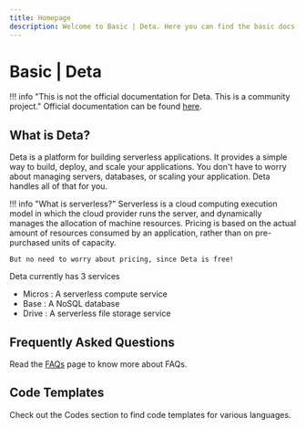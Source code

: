 ```yaml
---
title: Homepage
description: Welcome to Basic | Deta. Here you can find the basic docs, frequent FAQs, and code templates.
---
```

# Basic | Deta
!!! info "This is not the official documentation for Deta. This is a community project."
    Official documentation can be found [here](https://docs.deta.sh/).

## What is Deta?

Deta is a platform for building serverless applications. It provides a simple way to build, deploy, and scale your applications.
You don't have to worry about managing servers, databases, or scaling your application. Deta handles all of that for you.

!!! info "What is serverless?"
    Serverless is a cloud computing execution model in which the cloud provider runs the server, and dynamically manages the allocation of machine resources.
    Pricing is based on the actual amount of resources consumed by an application, rather than on pre-purchased units of capacity.

    But no need to worry about pricing, since Deta is free!

Deta currently has 3 services

- Micros : A serverless compute service
- Base : A NoSQL database
- Drive : A serverless file storage service

## Frequently Asked Questions
Read the [FAQs](/faq) page to know more about FAQs.

## Code Templates
Check out the Codes section to find code templates for various languages.